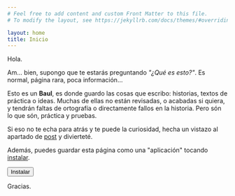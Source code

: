 ```yaml
---
# Feel free to add content and custom Front Matter to this file.
# To modify the layout, see https://jekyllrb.com/docs/themes/#overriding-theme-defaults

layout: home
title: Inicio
---
```


<script>
// let deferredPrompt;
// window.addEventListener('beforeinstallprompt', (e) => {
//   e.preventDefault();
//   deferredPrompt = e;
 
//   showInAppInstallPromotion();
// });
//     function install(){
//         deferredPrompt.prompt()
//     }
</script>

Hola.

Am... bien, supongo que te estarás preguntando _"¿Qué es esto?"_. Es normal, página rara, poca información...

Esto es un **Baul**, es donde guardo las cosas que escribo: historias, textos de práctica o ideas. Muchas de ellas no están revisadas, o acabadas si quiera, y tendrán faltas de ortografía o directamente fallos en la historia.
Pero són lo que són, práctica y pruebas.

Si eso no te echa para atrás y te puede la curiosidad, hecha un vistazo al apartado de [post](/post) y divierteté.

Además, puedes guardar esta página como una "aplicación" tocando [instalar](#install).

<button id="install" class="cool-btn" onclick="install()">Instalar</button>

Gracias.

